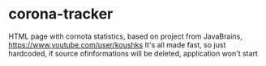 # corona-tracker
HTML page with cornota statistics, based on project from JavaBrains, https://www.youtube.com/user/koushks
It's all made fast, so just hardcoded, if source ofinformations will be deleted, application won't start
